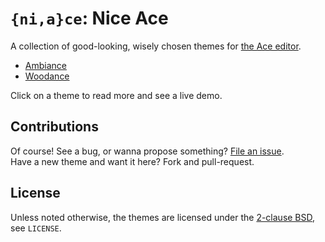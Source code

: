 # `{ni,a}ce`: Nice Ace

A collection of good-looking, wisely chosen themes
for [the Ace editor](http://ace.ajax.org).

 - [Ambiance](https://github.com/jmendeth/nice-ace-ambiance)
 - [Woodance](https://github.com/jmendeth/nice-ace-woodance)

Click on a theme to read more and see a live demo.

## Contributions

Of course! See a bug, or wanna propose something? [File an issue](https://github.com/jmendeth/nice-ace/issues/new).  
Have a new theme and want it here? Fork and pull-request.

## License

Unless noted otherwise, the themes are licensed under the
[2-clause BSD](http://opensource.org/licenses/bsd-license.php), see `LICENSE`.
